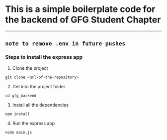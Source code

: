 # This is a simple boilerplate code for the backend of GFG Student Chapter

---
`note to remove .env in future pushes`
---

### Steps to install the express app

1. Clone the project
```
git clone <url-of-the-repository>
```

2. Get into the project folder
```
cd gfg_backend
```

3. Install all the dependencies
```
npm install
```

4. Run the express app
```
node main.js
```
